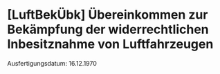# [LuftBekÜbk] Übereinkommen zur Bekämpfung der widerrechtlichen Inbesitznahme von Luftfahrzeugen

Ausfertigungsdatum: 16.12.1970

 